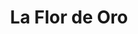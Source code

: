 ---
title: "La Flor de Oro"
url: /ciudad-autonoma-de-buenos-aires/la-flor-de-oro/
shop: Bäckerei
---